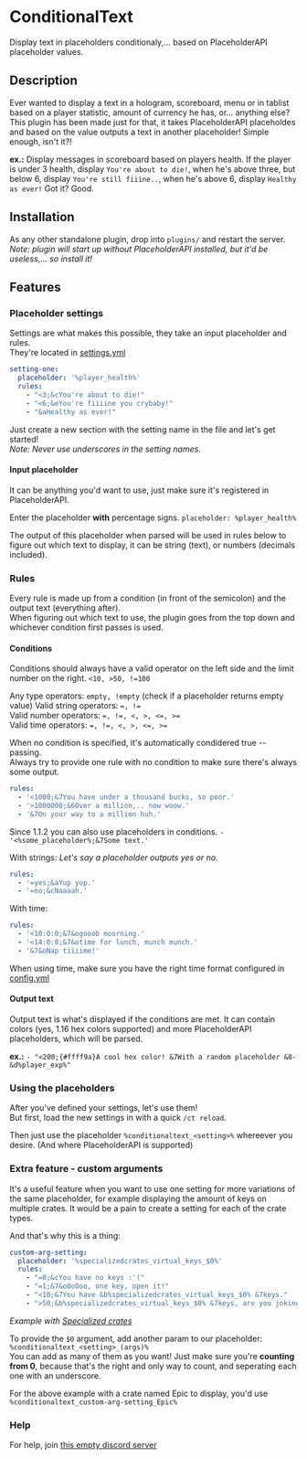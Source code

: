 # ConditionalText
Display text in placeholders conditionaly,... based on PlaceholderAPI placeholder values.

## Description

Ever wanted to display a text in a hologram, scoreboard, menu or in tablist based on a player statistic, amount of currency he has, or... anything else?
This plugin has been made just for that, it takes PlaceholderAPI placeholdes and based on the value outputs a text in another placeholder! Simple enough, isn't it?!

**ex.:** Display messages in scoreboard based on players health. If the player is under 3 health, display `You're about to die!`, when he's above three, but below 6, display `You're still fiiine..`,
when he's above 6, display `Healthy as ever!` Got it? Good.

## Installation

As any other standalone plugin, drop into `plugins/` and restart the server.\
*Note: plugin will start up without PlaceholderAPI installed, but it'd be useless,... so install it!*

## Features

### Placeholder settings

Settings are what makes this possible, they take an input placeholder and rules.\
They're located in [settings.yml](https://github.com/Wertik/ConditionalText/blob/master/src/main/resources/settings.yml)

```yaml
setting-one:
  placeholder: '%player_health%'
  rules:
    - "<3;&cYou're about to die!"
    - "<6;&eYou're fiiiine you crybaby!"
    - "&aHealthy as ever!"
```

Just create a new section with the setting name in the file and let's get started!\
*Note: Never use underscores in the setting names.*

#### Input placeholder

It can be anything you'd want to use, just make sure it's registered in PlaceholderAPI.

Enter the placeholder __with__ percentage signs. ``placeholder: %player_health%``

The output of this placeholder when parsed will be used in rules below to figure out which text to display, it can be string (text), or numbers (decimals included).

### Rules

Every rule is made up from a condition (in front of the semicolon) and the output text (everything after).\
When figuring out which text to use, the plugin goes from the top down and whichever condition first passes is used.

#### Conditions

Conditions should always have a valid operator on the left side and the limit number on the right. ``<10, >50, !=100``

Any type operators: `empty, !empty` (check if a placeholder returns empty value)
Valid string operators: `=, !=`\
Valid number operators: `=, !=, <, >, <=, >=`\
Valid time operators: `=, !=, <, >, <=, >=`

When no condition is specified, it's automatically condidered true -- passing. \
Always try to provide one rule with no condition to make sure there's always some output.

```yaml
rules:
  - '<1000;&7You have under a thousand bucks, so poor.'
  - '>1000000;&6Over a million,.. now woow.'
  - '&7On your way to a million huh.'
```

Since 1.1.2 you can also use placeholders in conditions.
``- '<%some_placeholder%;&7Some text.'``

With strings:
*Let's say a placeholder outputs yes or no.*
```yaml
rules:
  - '=yes;&aYup yup.'
  - '=no;&cNaaaah.'
```

With time:
```yaml
rules:
  - '<10:0:0;&7&ogooob moorning.'
  - '<14:0:0;&7&otime for lunch, munch munch.'
  - '&7&oNap tiiiime!'
```

When using time, make sure you have the right time format configured in [config.yml](https://github.com/Wertik/ConditionalText/blob/master/src/main/resources/config.yml)

#### Output text

Output text is what's displayed if the conditions are met. It can contain colors (yes, 1.16 hex colors supported) and more PlaceholderAPI placeholders, which will be parsed.

**ex.:** ``- "<200;{#ffff9a}A cool hex color! &7With a random placeholder &8- &d%player_exp%"``

### Using the placeholders

After you've defined your settings, let's use them!\
But first, load the new settings in with a quick `/ct reload`.

Then just use the placeholder ``%conditionaltext_<setting>%`` whereever you desire. (And where PlaceholderAPI is supported)

### Extra feature - custom arguments

It's a useful feature when you want to use one setting for more variations of the same placeholder, for example displaying the amount of keys on multiple crates. 
It would be a pain to create a setting for each of the crate types.

And that's why this is a thing:
```yaml
custom-arg-setting:
  placeholder: '%specializedcrates_virtual_keys_$0%'
  rules:
    - "=0;&cYou have no keys :'("
    - "=1;&7&oOoOoo, one key, open it!"
    - "<10;&7You have &b%specializedcrates_virtual_keys_$0% &7keys."
    - ">50;&b%specializedcrates_virtual_keys_$0% &7keys, are you joking? Why are you not gambling you key-hugger?!?!"
```
*Example with [Specialized crates](https://www.spigotmc.org/resources/specialized-crates-1-8-1-16.9047/)*

To provide the `$0` argument, add another param to our placeholder: ``%conditionaltext_<setting>_(args)%``\
You can add as many of them as you want! Just make sure you're **counting from 0**, because that's the right and only way to count, and seperating each one with an underscore.

For the above example with a crate named Epic to display, you'd use ``%conditionaltext_custom-arg-setting_Epic%``

### Help

For help, join [this empty discord server](https://discord.gg/5Suw58j)
